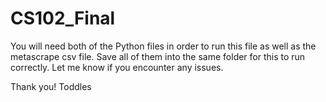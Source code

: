 # CS102_Final

You will need both of the Python files in order to run this file as well as the metascrape csv file. Save all of them into the same folder for this to run correctly.
Let me know if you encounter any issues.

Thank you!
Toddles
